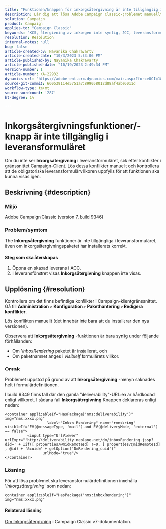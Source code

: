 ```yaml
---
title: "Funktionen/knappen för inkorgsåtergivning är inte tillgänglig i leveransformuläret"
description: Lär dig att lösa Adobe Campaign Classic-problemet manuellt där knappen Inkorgsåtergivning inte visas i leveransformuläret. Sök efter konflikter.
solution: Campaign
product: Campaign
applies-to: "Campaign Classic"
keywords: "KCS, återgivning av inkorgen inte synlig, ACC, leveransformulär, inkorg återgivning"
resolution: Resolution
internal-notes: null
bug: false
article-created-by: Nayanika Chakravarty
article-created-date: "10/3/2023 5:33:06 PM"
article-published-by: Nayanika Chakravarty
article-published-date: "10/19/2023 2:49:34 PM"
version-number: 1
article-number: KA-22932
dynamics-url: "https://adobe-ent.crm.dynamics.com/main.aspx?forceUCI=1&pagetype=entityrecord&etn=knowledgearticle&id=3b69b0e4-1262-ee11-be6e-6045bd006b3d"
source-git-commit: 660539114e5751a7c899058012d88af4abe6011d
workflow-type: tm+mt
source-wordcount: '287'
ht-degree: 1%

---
```


# Inkorgsåtergivningsfunktioner/-knapp är inte tillgänglig i leveransformuläret


Om du inte ser <b>Inkorgsåtergivning </b>i leveransformuläret, sök efter konflikter i gränssnittet Campaign-Client. Lös dessa konflikter manuellt och kontrollera att de obligatoriska leveransformulärvillkoren uppfylls för att funktionen ska kunna visas igen.

## Beskrivning {#description}


### Miljö

Adobe Campaign Classic (version 7, build 9346)

### Problem/symtom

The <b>Inkorgsåtergivning</b> funktioner är inte tillgängliga i leveransformuläret, även om inkorgsåtergivningspaketet har installerats korrekt.

#### Steg som ska återskapas

1. Öppna en skapad leverans i ACC.
2. I leveransfönstret visas <b>Inkorgsåtergivning</b> knappen inte visas.



## Upplösning {#resolution}


Kontrollera om det finns befintliga konflikter i Campaign-klientgränssnittet. Gå till <b>Administration</b> `>`  <b>Konfiguration</b> `>`  <b>Pakethantering</b> `>`  <b>Redigera konflikter</b>.

Lös konflikten manuellt (det innebär inte bara att du installerar den nya versionen).

Observera att <b>Inkorgsåtergivning</b> -funktionen är bara synlig under följande förhållanden:

- Om &#39;*inboxRendering* paketet är installerat, och
- Om paketnamnet anges i *visibleIf* formulärets villkor.


### Orsak

Problemet uppstod på grund av att <b>Inkorgsåtergivning</b> -menyn saknades helt i formulärdefinitionen.

I build 9349 finns fall där den gamla &quot;deliverability&quot;-URL:en är hårdkodad enligt villkoret. I sådana fall <b>Inkorgsåtergivning</b> Knappen deklareras enligt nedan:


```
<container applicableIf="HasPackage('nms:deliverability')" img="nms:xxxx.png"
                   label="Inbox Rendering" name="rendering" visibleIf="EV(@messageType, 'mail') and EV(@deliveryMode, 'external') == false">
          <input type="UrlViewer" urlExpr="'http://deliverability.neolane.net/dm/inboxRendering.jssp?did=' + Iif([ properties/@midRemoteId] !=0, [ properties/@midRemoteId] , @id) + '&cuid=' + getOption('DmRendering_cuid')"
                 urlMode="true"/>
</container>
```


### Lösning

För att lösa problemet ska leveransformulärdefinitionen innehålla &#39;*Inkorgsåtergivning*&#39; som nedan:


```
container applicableIf="HasPackage('nms:inboxRendering')" img="nms:xxxx.png"
```


#### <b>Relaterad läsning</b> 

[Om Inkorgsåtergivning](https://experienceleague.adobe.com/docs/campaign-classic/using/sending-messages/deliverability-management/inbox-rendering.html?lang=en#about-inbox-rendering) i Campaign Classic v7-dokumentation.
